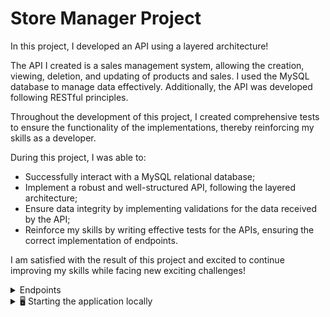 # Store Manager Project

In this project, I developed an API using a layered architecture!

The API I created is a sales management system, allowing the creation, viewing, deletion, and updating of products and sales. I used the MySQL database to manage data effectively. Additionally, the API was developed following RESTful principles.

Throughout the development of this project, I created comprehensive tests to ensure the functionality of the implementations, thereby reinforcing my skills as a developer.

During this project, I was able to:

- Successfully interact with a MySQL relational database;
- Implement a robust and well-structured API, following the layered architecture;
- Ensure data integrity by implementing validations for the data received by the API;
- Reinforce my skills by writing effective tests for the APIs, ensuring the correct implementation of endpoints.

I am satisfied with the result of this project and excited to continue improving my skills while facing new exciting challenges!

<details>
<summary>Endpoints</summary>

## Products

#### GET `/products`

- Returns an array with all products.

![](https://github.com/gabesouto/store-manager/blob/main/public/ezgif.com-video-to-gif-converter.gif)

#### GET `/products/:id`

- Returns an object with the product that matches the id.

![](https://github.com/gabesouto/store-manager/blob/main/public/productsById.gif)

#### POST `/products`

- Creates a new product.

![](https://github.com/gabesouto/store-manager/blob/main/public/postProduct.gif)

#### PUT `/products/:id`

- Updates a product that matches the id.

![](https://github.com/gabesouto/store-manager/blob/main/public/putProduct.gif)

#### DELETE `/products/:id`

- Deletes a product that matches the id.

![](https://github.com/gabesouto/store-manager/blob/main/public/deleteProduct.gif)

#### GET `/products/search?q=:searchTerm`

- Returns an array of products that match the search term.

![](https://github.com/gabesouto/store-manager/blob/main/public/searchProduct.gif)

## Sales

#### GET `/sales`

- Returns an array with all sales.

![](https://github.com/gabesouto/store-manager/blob/main/public/getAllSales.gif)

#### GET `/sales/:id`

- Returns an object with the sale that matches the id.

![](https://github.com/gabesouto/store-manager/blob/main/public/getSaleById.gif)

#### POST `/sales`

- Creates a new sale.

![](https://github.com/gabesouto/store-manager/blob/main/public/postSale.gif)

#### PUT `/sales/:id`

- Updates a sale that matches the id.

![](https://github.com/gabesouto/store-manager/blob/main/public/putSale.gif)

#### DELETE `/sales/:id`

- Deletes a sale that matches the id.

![](https://github.com/gabesouto/store-manager/blob/main/public/deleteSale.gif)

## Used Stacks

- Node.js
- MySQL
- Docker
- JWT (JSON Web Tokens)
- Mocha / Chai

Clone the project

````bash
git clone git@github.com:gabesouto/store-manager.git

Entre no diretório do projeto

```bash
  cd store-manager
````

Install dependencies

```bash
# Install dependencies
npm install

# Start the compose containers for `backend` and `db`
# The application will be available at `http://localhost:3001` in development mode
docker-compose up -d

# You can view the application logs with `docker logs -n 20 -f <container-name>`
docker logs -n 20 -f store_manager
```

</details>

<details>
<summary>🖥️ Starting the application locally</summary>

⚠️ Attention: When running locally, the application should receive environment variables as exemplified in env.example to communicate with the database service.

```bash
# Install dependencies
npm install

# Start only the `db` service in compose
docker-compose up -d db

# Start the application in development mode
npm run dev:local


```
